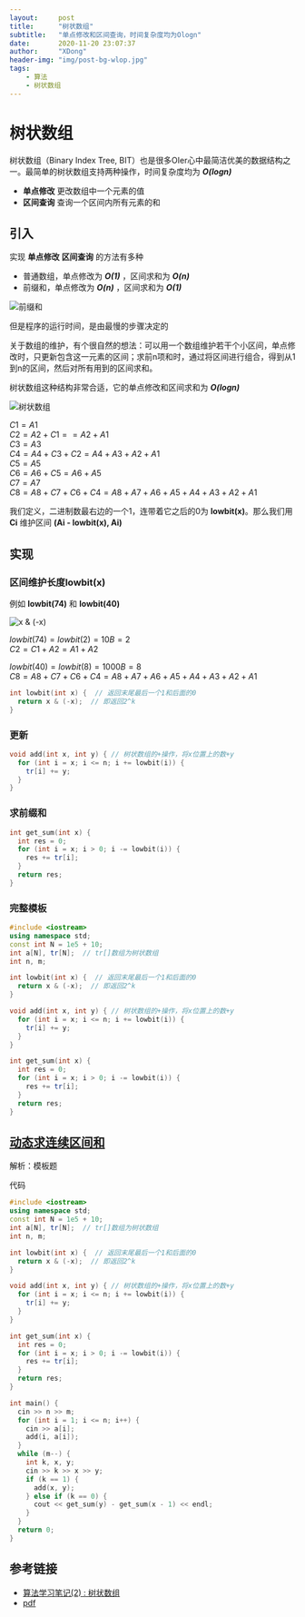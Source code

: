 ```yaml
---
layout:     post
title:      "树状数组"
subtitle:   "单点修改和区间查询，时间复杂度均为Ologn"
date:       2020-11-20 23:07:37
author:     "XDong"
header-img: "img/post-bg-wlop.jpg"
tags:
    - 算法
    - 树状数组
---
```



# 树状数组

树状数组（Binary Index Tree, BIT）也是很多OIer心中最简洁优美的数据结构之一。最简单的树状数组支持两种操作，时间复杂度均为 ***O(logn)***

- **单点修改** 更改数组中一个元素的值
- **区间查询** 查询一个区间内所有元素的和

## 引入

实现 **单点修改** **区间查询** 的方法有多种

- 普通数组，单点修改为 ***O(1)*** ，区间求和为 ***O(n)***
- 前缀和，单点修改为 ***O(n)*** ，区间求和为 ***O(1)***

![前缀和](/img/algorithms/partial-sum.png)

但是程序的运行时间，是由最慢的步骤决定的

关于数组的维护，有个很自然的想法：可以用一个数组维护若干个小区间，单点修改时，只更新包含这一元素的区间；求前n项和时，通过将区间进行组合，得到从1到n的区间，然后对所有用到的区间求和。

树状数组这种结构非常合适，它的单点修改和区间求和为 ***O(logn)***

![树状数组](/img/algorithms/binary-index-tree-1.jpg)

$C1 = A1$  
$C2 = A2 + C1 == A2 + A1$  
$C3 = A3$  
$C4 = A4 + C3 + C2 = A4 + A3 + A2 + A1$  
$C5 = A5$  
$C6 = A6 + C5 = A6 + A5$  
$C7 = A7$  
$C8 = A8 + C7 + C6 + C4 = A8 + A7 + A6 + A5 + A4 + A3 + A2 + A1$  

我们定义，二进制数最右边的一个1，连带着它之后的0为 **lowbit(x)**。那么我们用 **Ci** 维护区间 **(Ai - lowbit(x), Ai)**

## 实现

### 区间维护长度lowbit(x)

例如 **lowbit(74)** 和 **lowbit(40)**

![x & (-x)](/img/algorithms/binary-index-tree-2.png)

$lowbit(74) = lowbit(2) = 10B = 2$  
$C2 = C1 + A2 = A1 + A2$  

$lowbit(40) = lowbit(8) = 1000B = 8$  
$C8 = A8 + C7 + C6 + C4 = A8 + A7 + A6 + A5 + A4 + A3 + A2 + A1$  

```cpp
int lowbit(int x) {  // 返回末尾最后一个1和后面的0
  return x & (-x);  // 即返回2^k
}
```

### 更新

```cpp
void add(int x, int y) { // 树状数组的+操作，将x位置上的数+y
  for (int i = x; i <= n; i += lowbit(i)) {
    tr[i] += y;
  }
}
```

### 求前缀和

```cpp
int get_sum(int x) {
  int res = 0;
  for (int i = x; i > 0; i -= lowbit(i)) {
    res += tr[i];
  }
  return res;
}
```

### 完整模板

```cpp
#include <iostream>
using namespace std;
const int N = 1e5 + 10;
int a[N], tr[N];  // tr[]数组为树状数组
int n, m;

int lowbit(int x) {  // 返回末尾最后一个1和后面的0
  return x & (-x);  // 即返回2^k
}

void add(int x, int y) { // 树状数组的+操作，将x位置上的数+y
  for (int i = x; i <= n; i += lowbit(i)) {
    tr[i] += y;
  }
}

int get_sum(int x) {
  int res = 0;
  for (int i = x; i > 0; i -= lowbit(i)) {
    res += tr[i];
  }
  return res;
}
```

## [动态求连续区间和](https://www.acwing.com/problem/content/1266/)

解析：模板题

代码

```cpp
#include <iostream>
using namespace std;
const int N = 1e5 + 10;
int a[N], tr[N];  // tr[]数组为树状数组
int n, m;

int lowbit(int x) {  // 返回末尾最后一个1和后面的0
  return x & (-x);  // 即返回2^k
}

void add(int x, int y) { // 树状数组的+操作，将x位置上的数+y
  for (int i = x; i <= n; i += lowbit(i)) {
    tr[i] += y;
  }
}

int get_sum(int x) {
  int res = 0;
  for (int i = x; i > 0; i -= lowbit(i)) {
    res += tr[i];
  }
  return res;
}

int main() {
  cin >> n >> m;
  for (int i = 1; i <= n; i++) {
    cin >> a[i];
    add(i, a[i]);
  }
  while (m--) {
    int k, x, y;
    cin >> k >> x >> y;
    if (k == 1) {
      add(x, y);
    } else if (k == 0) {
      cout << get_sum(y) - get_sum(x - 1) << endl;
    }
  }
  return 0;
}
```

## 参考链接

- [算法学习笔记(2) : 树状数组](https://zhuanlan.zhihu.com/p/93795692)
- [pdf](/pdf/10.1.pdf)
